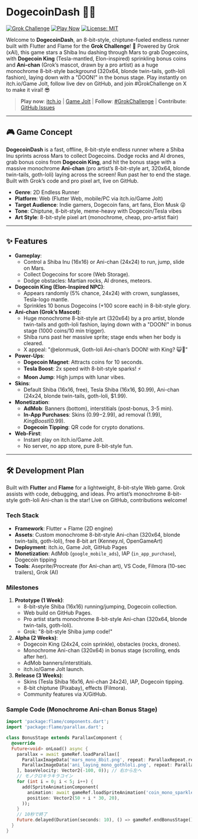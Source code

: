 # DogecoinDash 🐶💸

[![Grok Challenge](https://img.shields.io/badge/Grok-Challenge-%23GrokChallenge-blue)](https://x.com/hashtag/GrokChallenge) [![Play Now](https://img.shields.io/badge/Play-Web-brightgreen)](https://username.github.io/DogecoinDash) [![License: MIT](https://img.shields.io/badge/License-MIT-yellow.svg)](https://opensource.org/licenses/MIT)

Welcome to **DogecoinDash**, an 8-bit-style, chiptune-fueled endless runner built with Flutter and Flame for the **Grok Challenge**! 🚀 Powered by Grok (xAI), this game stars a Shiba Inu dashing through Mars to grab Dogecoins, with **Dogecoin King** (Tesla-mantled, Elon-inspired) sprinkling bonus coins and **Ani-chan** (Grok’s mascot, drawn by a pro artist) as a huge monochrome 8-bit-style background (320x64, blonde twin-tails, goth-loli fashion), laying down with a "DOON!" in the bonus stage. Play instantly on itch.io/Game Jolt, follow live dev on GitHub, and join #GrokChallenge on X to make it viral! 😎

> **Play now**: [itch.io](#) | [Game Jolt](#) | **Follow**: [#GrokChallenge](https://x.com/hashtag/GrokChallenge) | **Contribute**: [GitHub Issues](#)

---

## 🎮 Game Concept

**DogecoinDash** is a fast, offline, 8-bit-style endless runner where a Shiba Inu sprints across Mars to collect Dogecoins. Dodge rocks and AI drones, grab bonus coins from **Dogecoin King**, and hit the bonus stage with a massive monochrome **Ani-chan** (pro artist’s 8-bit-style art, 320x64, blonde twin-tails, goth-loli) laying across the screen! Run past her to end the stage. Built with Grok’s code and pro pixel art, live on GitHub.

- **Genre**: 2D Endless Runner
- **Platform**: Web (Flutter Web, mobile/PC via itch.io/Game Jolt)
- **Target Audience**: Indie gamers, Dogecoin fans, art fans, Elon Musk 😜
- **Tone**: Chiptune, 8-bit-style, meme-heavy with Dogecoin/Tesla vibes
- **Art Style**: 8-bit-style pixel art (monochrome, cheap, pro-artist flair)

---

## ✨ Features

- **Gameplay**:
  - Control a Shiba Inu (16x16) or Ani-chan (24x24) to run, jump, slide on Mars.
  - Collect Dogecoins for score (Web Storage).
  - Dodge obstacles: Martian rocks, AI drones, meteors.
- **Dogecoin King (Elon-Inspired NPC)**:
  - Appears randomly (5% chance, 24x24) with crown, sunglasses, Tesla-logo mantle.
  - Sprinkles 10 bonus Dogecoins (+100 score each) in 8-bit-style glory.
- **Ani-chan (Grok’s Mascot)**:
  - Huge monochrome 8-bit-style art (320x64) by a pro artist, blonde twin-tails and goth-loli fashion, laying down with a "DOON!" in bonus stage (1000 coins/10 min trigger).
  - Shiba runs past her massive sprite; stage ends when her body is cleared.
  - X appeal: "@elonmusk, Goth-loli Ani-chan’s DOON! with King? 😺👑"
- **Power-Ups**:
  - **Dogecoin Magnet**: Attracts coins for 10 seconds.
  - **Tesla Boost**: 2x speed with 8-bit-style sparks! ⚡️
  - **Moon Jump**: High jumps with lunar vibes.
- **Skins**:
  - Default Shiba (16x16, free), Tesla Shiba (16x16, $0.99), Ani-chan (24x24, blonde twin-tails, goth-loli, $1.99).
- **Monetization**:
  - **AdMob**: Banners (bottom), interstitials (post-bonus, 3-5 min).
  - **In-App Purchases**: Skins ($0.99-$2.99), ad removal ($1.99), King Boost ($0.99).
  - **Dogecoin Tipping**: QR code for crypto donations.
- **Web-First**:
  - Instant play on itch.io/Game Jolt.
  - No server, no app store, pure 8-bit-style fun.

---

## 🛠️ Development Plan

Built with **Flutter** and **Flame** for a lightweight, 8-bit-style Web game. Grok assists with code, debugging, and ideas. Pro artist’s monochrome 8-bit-style goth-loli Ani-chan is the star! Live on GitHub, contributions welcome!

### Tech Stack
- **Framework**: Flutter + Flame (2D engine)
- **Assets**: Custom monochrome 8-bit-style Ani-chan (320x64, blonde twin-tails, goth-loli), free 8-bit art (Kenney.nl, OpenGameArt)
- **Deployment**: itch.io, Game Jolt, GitHub Pages
- **Monetization**: AdMob (`google_mobile_ads`), IAP (`in_app_purchase`), Dogecoin tipping
- **Tools**: Aseprite/Procreate (for Ani-chan art), VS Code, Filmora (10-sec trailers), Grok (AI)

### Milestones
1. **Prototype (1 Week)**:
   - 8-bit-style Shiba (16x16) running/jumping, Dogecoin collection.
   - Web build on GitHub Pages.
   - Pro artist starts monochrome 8-bit-style Ani-chan (320x64, blonde twin-tails, goth-loli).
   - Grok: "8-bit-style Shiba jump code!"
2. **Alpha (2 Weeks)**:
   - Dogecoin King (24x24, coin sprinkle), obstacles (rocks, drones).
   - Monochrome Ani-chan (320x64) in bonus stage (scrolling, ends after her).
   - AdMob banners/interstitials.
   - itch.io/Game Jolt launch.
3. **Release (3 Weeks)**:
   - Skins (Tesla Shiba 16x16, Ani-chan 24x24), IAP, Dogecoin tipping.
   - 8-bit chiptune (Pixabay), effects (Filmora).
   - Community features via X/GitHub.

### Sample Code (Monochrome Ani-chan Bonus Stage)
```dart
import 'package:flame/components.dart';
import 'package:flame/parallax.dart';

class BonusStage extends ParallaxComponent {
  @override
  Future<void> onLoad() async {
    parallax = await gameRef.loadParallax([
      ParallaxImageData('mars_mono_8bit.png', repeat: ParallaxRepeat.repeatX),
      ParallaxImageData('ani_laying_mono_gothloli.png', repeat: ParallaxRepeat.none), // 8bit風モノクロゴスロリAni-chan
    ], baseVelocity: Vector2(-100, 0)); // 右から左へ
    // モノクロキラキラコイン
    for (int i = 0; i < 5; i++) {
      add(SpriteAnimationComponent(
        animation: await gameRef.loadSpriteAnimation('coin_mono_sparkle.png', SpriteAnimationData.sequenced(amount: 4, stepTime: 0.2, textureSize: Vector2.all(16))),
        position: Vector2(50 + i * 30, 20),
      ));
    }
    // 10秒で終了
    Future.delayed(Duration(seconds: 10), () => gameRef.endBonusStage());
  }
}

